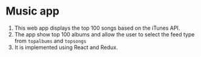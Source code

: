 # Music app

1. This web app displays the top 100 songs based on the iTunes API. 
2. The app show top 100 albums and allow the user to select the feed type from `topalbums` and `topsongs`
3. It is implemented using React and Redux.